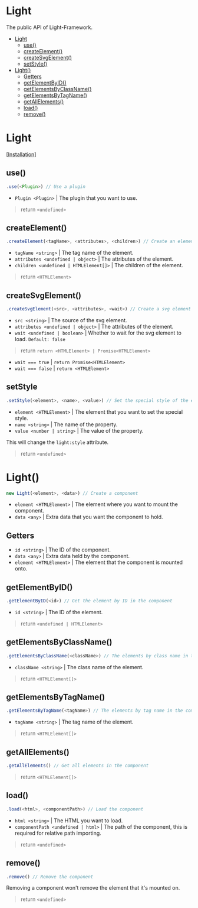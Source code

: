 # Light
The public API of Light-Framework.

* [Light](#light)
  * [use()](#use)
  * [createElement()](#createelement)
  * [createSvgElement()](#createsvgelement)
  * [setStyle()](#setstyle)
* [Light()](#light-1)
  * [Getters](#getters)
  * [getElementByID()](#getelementbyid)
  * [getElementsByClassName()](#getelementsbyclassname)
  * [getElementsByTagName()](#getelementsbytagname)
  * [getAllElements()](#getallelements)
  * [load()](#load)
  * [remove()](#remove)

# Light
[[Installation](/document?page=Get%20Started%2FInstallation)]

## use()
```ts
.use(<Plugin>) // Use a plugin
```
* `Plugin <Plugin>` | The plugin that you want to use.

> return `<undefined>`

## createElement()
```ts
.createElement(<tagName>, <attributes>, <children>) // Create an element
```
* `tagName <string>` | The tag name of the element.
* `attributes <undefined | object>` | The attributes of the element.
* `children <undefined | HTMLElement[]>` | The children of the element.

> return `<HTMLElement>`

## createSvgElement()
```ts
.createSvgElement(<src>, <attributes>, <wait>) // Create a svg element
```
* `src <string>` | The source of the svg element.
* `attributes <undefined | object>` | The attributes of the element.
* `wait <undefined | boolean>` | Whether to wait for the svg element to load. `Default: false`

> return `return <HTMLElement> | Promise<HTMLElement>`
* `wait === true` | `return Promise<HTMLElement>`
* `wait === false` | `return <HTMLElement>`

## setStyle
```js
.setStyle(<element>, <name>, <value>) // Set the special style of the element
```
* `element <HTMLElement>` | The element that you want to set the special style.
* `name <string>` | The name of the property.
* `value <number | string>` | The value of the property.

This will change the `light:style` attribute.

> return `<undefined>`

# Light()
```ts
new Light(<element>, <data>) // Create a component
```
* `element <HTMLElement>` | The element where you want to mount the component.
* `data <any>` | Extra data that you want the component to hold.

## Getters
* `id <string>` | The ID of the component.
* `data <any>` | Extra data held by the component.
* `element <HTMLElement>` | The element that the component is mounted onto.

## getElementByID()
```ts
.getElementByID(<id>) // Get the element by ID in the component
```
* `id <string>` | The ID of the element.

> return `<undefined | HTMLElement>`

## getElementsByClassName()
```ts
.getElementsByClassName(<className>) // The elements by class name in the component
```
* `className <string>` | The class name of the element.

> return `<HTMLElement[]>`

## getElementsByTagName()
```ts
.getElementsByTagName(<tagName>) // The elements by tag name in the component
```
* `tagName <string>` | The tag name of the element.

> return `<HTMLElement[]>`

## getAllElements()
```ts
.getAllElements() // Get all elements in the component
```

> return `<HTMLElement[]>`

## load()
```ts
.load(<html>, <componentPath>) // Load the component
```
* `html <string>` | The HTML you want to load.
* `componentPath <undefined | html>` | The path of the component, this is required for relative path importing.

> return `<undefined>`

## remove()
```ts
.remove() // Remove the component
```
Removing a component won't remove the element that it's mounted on.

> return `<undefined>`
